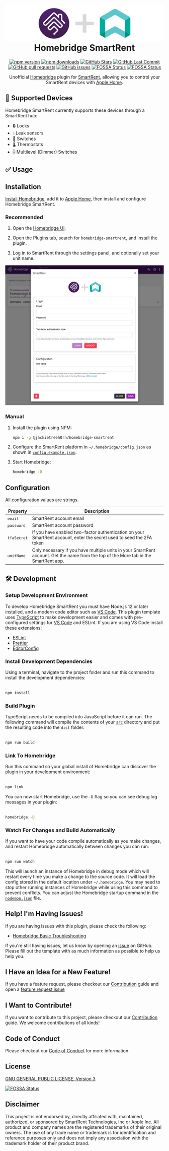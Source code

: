 <span align="center">

<h1>
  <a href="https://github.com/JackieTreeh0rn/homebridge-smartrent">
    <img align="center" src="homebridge-ui/public/banner.png" />
  </a>
  <br />
  Homebridge SmartRent
</h1>

[![npm version](https://badgen.net/npm/v/@jackietreeh0rn/homebridge-smartrent?color=purple&icon=npm&label)](https://www.npmjs.com/package/@jackietreeh0rn/homebridge-smartrent)
[![npm downloads](https://badgen.net/npm/dw/@jackietreeh0rn/homebridge-smartrent?color=purple&icon=npm&label)](https://www.npmjs.com/package/@jackietreeh0rn/homebridge-smartrent)
[![GitHub Stars](https://badgen.net/github/stars/JackieTreeh0rn/homebridge-smartrent?color=cyan&icon=github)](https://github.com/JackieTreeh0rn/homebridge-smartrent)
[![GitHub Last Commit](https://badgen.net/github/last-commit/JackieTreeh0rn/homebridge-smartrent?color=cyan&icon=github)](https://github.com/JackieTreeh0rn/homebridge-smartrent)
[![GitHub pull requests](https://img.shields.io/github/issues-pr/JackieTreeh0rn/homebridge-smartrent.svg)](https://github.com/JackieTreeh0rn/homebridge-smartrent/pulls)
[![GitHub issues](https://img.shields.io/github/issues/JackieTreeh0rn/homebridge-smartrent.svg)](https://github.com/JackieTreeh0rn/homebridge-smartrent/issues)
[![FOSSA Status](https://app.fossa.com/api/projects/git%2Bgithub.com%2FJackieTreeh0rn%2Fhomebridge-smartrent.svg?type=shield&issueType=license)](https://app.fossa.com/projects/git%2Bgithub.com%2FJackieTreeh0rn%2Fhomebridge-smartrent?ref=badge_shield&issueType=license)
[![FOSSA Status](https://app.fossa.com/api/projects/git%2Bgithub.com%2FJackieTreeh0rn%2Fhomebridge-smartrent.svg?type=shield&issueType=security)](https://app.fossa.com/projects/git%2Bgithub.com%2FJackieTreeh0rn%2Fhomebridge-smartrent?ref=badge_shield&issueType=security)

Unofficial [Homebridge](https://homebridge.io) plugin for [SmartRent](https://smartrent.com), allowing you to control your SmartRent devices with [Apple Home](https://www.apple.com/ios/home/).

</span>



## 🔄 Supported Devices

Homebridge SmartRent currently supports these devices through a SmartRent hub:

- 🔒 Locks
- 💧 Leak sensors
- 🔌 Switches
- 🌡 Thermostats
- 🎚 Multilevel (Dimmer) Switches

## ✅ Usage

## Installation

[Install Homebridge](https://github.com/homebridge/homebridge/wiki), add it to [Apple Home](https://github.com/homebridge/homebridge/blob/main/README.md#adding-homebridge-to-ios), then install and configure Homebridge SmartRent.

### Recommended

1. Open the [Homebridge UI](https://github.com/homebridge/homebridge/wiki/Install-Homebridge-on-macOS#complete-login-to-the-homebridge-ui).

2. Open the Plugins tab, search for `homebridge-smartrent`, and install the plugin.

3. Log in to SmartRent through the settings panel, and optionally set your unit name.

![Plugin settings screenshot](screenshot.png)

### Manual

1. Install the plugin using NPM:

   ```sh
   npm i -g @jackietreeh0rn/homebridge-smartrent
   ```

2. Configure the SmartRent platform in `~/.homebridge/config.json` as shown in [`config.example.json`](./config.example.json).

3. Start Homebridge:

   ```sh
   homebridge -D
   ```

## Configuration

All configuration values are strings.

| Property    | Description                                                                                                                          |
| ----------- | ------------------------------------------------------------------------------------------------------------------------------------ |
| `email`     | SmartRent account email                                                                                                              |
| `password`  | SmartRent account password                                                                                                           |
| `tfaSecret` | If you have enabled two-factor authentication on your SmartRent account, enter the secret used to seed the 2FA token                 |
| `unitName`  | Only necessary if you have multiple units in your SmartRent account. Get the name from the top of the More tab in the SmartRent app. |

## 🛠 Development

### Setup Development Environment

To develop Homebridge SmartRent you must have Node.js 12 or later installed, and a modern code editor such as [VS Code](https://code.visualstudio.com/). This plugin template uses [TypeScript](https://www.typescriptlang.org/) to make development easier and comes with pre-configured settings for [VS Code](https://code.visualstudio.com/) and ESLint. If you are using VS Code install these extensions:

- [ESLint](https://marketplace.visualstudio.com/items?itemName=dbaeumer.vscode-eslint)
- [Prettier](https://marketplace.visualstudio.com/items?itemName=esbenp.prettier-vscode)
- [EditorConfig](https://marketplace.visualstudio.com/items?itemName=EditorConfig.EditorConfig)

### Install Development Dependencies

Using a terminal, navigate to the project folder and run this command to install the development dependencies:

```sh

npm install

```

### Build Plugin

TypeScript needs to be compiled into JavaScript before it can run. The following command will compile the contents of your [`src`](./src) directory and put the resulting code into the `dist` folder.

```sh

npm run build

```

### Link To Homebridge

Run this command so your global install of Homebridge can discover the plugin in your development environment:

```sh

npm link

```

You can now start Homebridge, use the `-D` flag so you can see debug log messages in your plugin:

```sh

homebridge -D

```

### Watch For Changes and Build Automatically

If you want to have your code compile automatically as you make changes, and restart Homebridge automatically between changes you can run:

```sh

npm run watch

```

This will launch an instance of Homebridge in debug mode which will restart every time you make a change to the source code. It will load the config stored in the default location under `~/.homebridge`. You may need to stop other running instances of Homebridge while using this command to prevent conflicts. You can adjust the Homebridge startup command in the [`nodemon.json`](./nodemon.json) file.

## Help! I'm Having Issues!

If you are having issues with this plugin, please check the following:

- [Homebridge Basic Troubleshooting](https://github.com/homebridge/homebridge/wiki/Basic-Troubleshooting)

If you're still having issues, let us know by opening
an [issue](https://github.com/JackieTreeh0rn/homebridge-smartrent/issues/new/choose) on GitHub. Please fill out
the template with as much information as possible to help us help you.

## I Have an Idea for a New Feature!

If you have a feature request, please checkout our [Contribution](./CONTRIBUTING.md) guide and open
a [feature request issue](https://github.com/JackieTreeh0rn/homebridge-smartrent/issues/new?template=feature-request.md)

## I Want to Contribute!

If you want to contribute to this project, please checkout our [Contribution](./CONTRIBUTING.md) guide. We welcome
contributions of all kinds!

## Code of Conduct

Please checkout our [Code of Conduct](./CODE_OF_CONDUCT.md) for more information.

## License

[GNU GENERAL PUBLIC LICENSE, Version 3](https://www.gnu.org/licenses/gpl-3.0.en.html)

[![FOSSA Status](https://app.fossa.com/api/projects/git%2Bgithub.com%2FJackieTreeh0rn%2Fhomebridge-smartrent.svg?type=large)](https://app.fossa.com/projects/git%2Bgithub.com%2FJackieTreeh0rn%2Fhomebridge-smartrent?ref=badge_large)

## Disclaimer

This project is not endorsed by, directly affiliated with, maintained, authorized, or sponsored by SmartRent Technologies, Inc or Apple Inc. All product and company names are the registered trademarks of their original owners. The use of any trade name or trademark is for identification and reference purposes only and does not imply any association with the trademark holder of their product brand.
